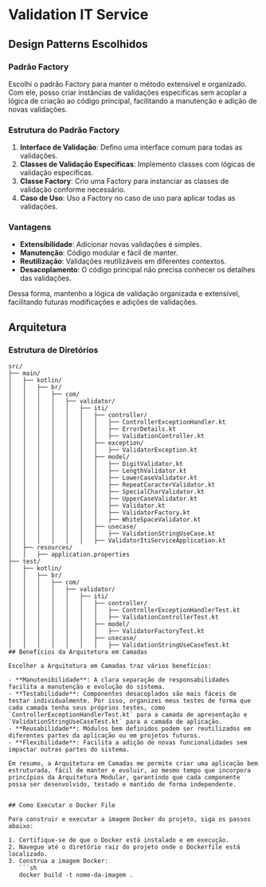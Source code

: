 # Validation IT Service

## Design Patterns Escolhidos

### Padrão Factory

Escolhi o padrão Factory para manter o método extensível e organizado. Com ele, posso criar instâncias de validações específicas sem acoplar a lógica de criação ao código principal, facilitando a manutenção e adição de novas validações.

### Estrutura do Padrão Factory

1. **Interface de Validação**: Defino uma interface comum para todas as validações.
2. **Classes de Validação Específicas**: Implemento classes com lógicas de validação específicas.
3. **Classe Factory**: Crio uma Factory para instanciar as classes de validação conforme necessário.
4. **Caso de Uso**: Uso a Factory no caso de uso para aplicar todas as validações.

### Vantagens

- **Extensibilidade**: Adicionar novas validações é simples.
- **Manutenção**: Código modular e fácil de manter.
- **Reutilização**: Validações reutilizáveis em diferentes contextos.
- **Desacoplamento**: O código principal não precisa conhecer os detalhes das validações.

Dessa forma, mantenho a lógica de validação organizada e extensível, facilitando futuras modificações e adições de validações.

## Arquitetura

### Estrutura de Diretórios

```plaintext
src/
├── main/
│   ├── kotlin/
│   │   ├── br/
│   │   │   ├── com/
│   │   │   │   ├── validator/
│   │   │   │   │   ├── iti/
│   │   │   │   │   │   ├── controller/
│   │   │   │   │   │   │   ├── ControllerExceptionHandler.kt
│   │   │   │   │   │   │   ├── ErrorDetails.kt
│   │   │   │   │   │   │   ├── ValidationController.kt
│   │   │   │   │   │   ├── exception/
│   │   │   │   │   │   │   ├── ValidatorException.kt
│   │   │   │   │   │   ├── model/
│   │   │   │   │   │   │   ├── DigitValidator.kt
│   │   │   │   │   │   │   ├── LengthValidator.kt
│   │   │   │   │   │   │   ├── LowerCaseValidator.kt
│   │   │   │   │   │   │   ├── RepeatCaracterValidator.kt
│   │   │   │   │   │   │   ├── SpecialCharValidator.kt
│   │   │   │   │   │   │   ├── UpperCaseValidator.kt
│   │   │   │   │   │   │   ├── Validator.kt
│   │   │   │   │   │   │   ├── ValidatorFactory.kt
│   │   │   │   │   │   │   ├── WhiteSpaceValidator.kt
│   │   │   │   │   │   ├── usecase/
│   │   │   │   │   │   │   ├── ValidationStringUseCase.kt
│   │   │   │   │   │   ├── ValidatorItiServiceApplication.kt
│   ├── resources/
│   │   ├── application.properties
├── test/
│   ├── kotlin/
│   │   ├── br/
│   │   │   ├── com/
│   │   │   │   ├── validator/
│   │   │   │   │   ├── iti/
│   │   │   │   │   │   ├── controller/
│   │   │   │   │   │   │   ├── ControllerExceptionHandlerTest.kt
│   │   │   │   │   │   │   ├── ValidationControllerTest.kt
│   │   │   │   │   │   ├── model/
│   │   │   │   │   │   │   ├── ValidatorFactoryTest.kt
│   │   │   │   │   │   ├── usecase/
│   │   │   │   │   │   │   ├── ValidationStringUseCaseTest.kt
## Benefícios da Arquitetura em Camadas

Escolher a Arquitetura em Camadas traz vários benefícios:

- **Manutenibilidade**: A clara separação de responsabilidades facilita a manutenção e evolução do sistema.
- **Testabilidade**: Componentes desacoplados são mais fáceis de testar individualmente. Por isso, organizei meus testes de forma que cada camada tenha seus próprios testes, como `ControllerExceptionHandlerTest.kt` para a camada de apresentação e `ValidationStringUseCaseTest.kt` para a camada de aplicação.
- **Reusabilidade**: Módulos bem definidos podem ser reutilizados em diferentes partes da aplicação ou em projetos futuros.
- **Flexibilidade**: Facilita a adição de novas funcionalidades sem impactar outras partes do sistema.

Em resumo, a Arquitetura em Camadas me permite criar uma aplicação bem estruturada, fácil de manter e evoluir, ao mesmo tempo que incorpora princípios da Arquitetura Modular, garantindo que cada componente possa ser desenvolvido, testado e mantido de forma independente.


## Como Executar o Docker File

Para construir e executar a imagem Docker do projeto, siga os passos abaixo:

1. Certifique-se de que o Docker está instalado e em execução.
2. Navegue até o diretório raiz do projeto onde o Dockerfile está localizado.
3. Construa a imagem Docker:
   ```sh
   docker build -t nome-da-imagem .
